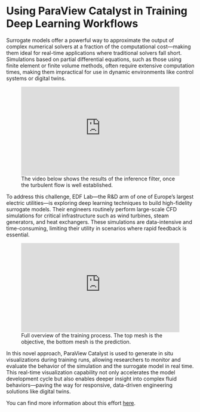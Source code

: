 # Using ParaView Catalyst in Training Deep Learning Workflows

Surrogate models offer a powerful way to approximate the output of complex numerical solvers at a fraction of the computational cost—making them ideal for real-time applications where traditional solvers fall short. Simulations based on partial differential equations, such as those using finite element or finite volume methods, often require extensive computation times, making them impractical for use in dynamic environments like control systems or digital twins.

<figure>
	<iframe style="aspect-ratio: 560/315" width="100%" src="https://player.vimeo.com/video/681359142?h=256ce5d59f&dnt=1&app_id=122963?muted=1&autoplay=1&loop=1" title="Vimeo video player" frameborder="0" allow="accelerometer; autoplay; clipboard-write; encrypted-media; gyroscope; picture-in-picture; web-share" referrerpolicy="strict-origin-when-cross-origin" allowfullscreen muted></iframe>
	<figcaption>The video below shows the results of the inference filter, once the turbulent flow is well established.</figcaption>
</figure>

To address this challenge, EDF Lab—the R&D arm of one of Europe’s largest electric utilities—is exploring deep learning techniques to build high-fidelity surrogate models. Their engineers routinely perform large-scale CFD simulations for critical infrastructure such as wind turbines, steam generators, and heat exchangers. These simulations are data-intensive and time-consuming, limiting their utility in scenarios where rapid feedback is essential.

<figure>
	<iframe style="aspect-ratio: 560/315" width="100%" src="https://player.vimeo.com/video/681359049?h=e1ae59fe30&dnt=1&app_id=122963?muted=1&autoplay=1&loop=1" title="Vimeo video player" frameborder="0" allow="accelerometer; autoplay; clipboard-write; encrypted-media; gyroscope; picture-in-picture; web-share" referrerpolicy="strict-origin-when-cross-origin" allowfullscreen muted></iframe>
	<figcaption>Full overview of the training process. The top mesh is the objective, the bottom mesh is the prediction.</figcaption>
</figure>

In this novel approach, ParaView Catalyst is used to generate in situ visualizations during training runs, allowing researchers to monitor and evaluate the behavior of the simulation and the surrogate model in real time. This real-time visualization capability not only accelerates the model development cycle but also enables deeper insight into complex fluid behaviors—paving the way for responsive, data-driven engineering solutions like digital twins.

You can find more information about this effort [here](https://www.kitware.com/deep-learning-surrogate-models-in-paraview-viewing-inference-results-and-monitoring-the-training-process-in-real-time-with-catalyst/).
